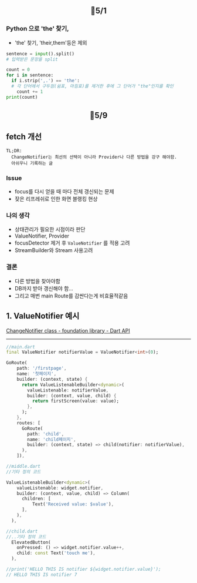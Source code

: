 ## <p align="center">📆5/1</p>

### Python 으로 'the' 찾기,

- 'the' 찾기, 'their,them'등은 제외

```python
sentence = input().split()
# 입력받은 문장을 split

count = 0
for i in sentence:
  if i.strip(',.') == 'the':
  # 각 단어에서 구두점(쉼표, 마침표)를 제거한 후에 그 단어가 "the"인지를 확인
    count += 1
print(count)
```

## <p align="center">📆5/9</p>

## fetch 개선

```
TL;DR:
  ChangeNotifier는 최선의 선택이 아니라 Provider나 다른 방법을 강구 해야함.
  아쉬우니 기록하는 글
```

### Issue

- focus를 다시 얻을 때 마다 전체 갱신되는 문제
- 잦은 리프레쉬로 인한 화면 블랭킹 현상

### 나의 생각

- 상태관리가 필요한 시점이라 판단
- ValueNotifier, Provider
- focusDetector 제거 후 `ValueNotifier` 를 적용 고려
- StreamBuilder와 Stream 사용고려

### 결론

- 다른 방법을 찾아야함
- DB까지 받아 갱신해야 함...
- 그리고 매번 main Route를 감싼다는게 비효율적같음

## 1. ValueNotifier 예시

[ChangeNotifier class - foundation library - Dart API](https://api.flutter.dev/flutter/foundation/ChangeNotifier-class.html)

---

```dart
//main.dart
final ValueNotifier notifierValue = ValueNotifier<int>(0);

GoRoute(
    path: '/firstpage',
    name: '첫페이지',
    builder: (context, state) {
      return ValueListenableBuilder<dynamic>(
        valueListenable: notifierValue,
        builder: (context, value, child) {
          return firstScreen(value: value);
        },
      );
    },
    routes: [
      GoRoute(
        path: 'child',
        name: 'child페이지',
        builder: (context, state) => child(notifier: notifierValue),
      ),
    ]),
```

```dart
//middle.dart
//기타 정의 코드

ValueListenableBuilder<dynamic>(
    valueListenable: widget.notifier,
    builder: (context, value, child) => Column(
      children: [
          Text('Received value: $value'),
      ],
    ),
  ),

```

```dart
//child.dart
//..기타 정의 코드
  ElevatedButton(
    onPressed: () => widget.notifier.value++,
    child: const Text('touch me'),
  ),

//print('HELLO THIS IS notifier ${widget.notifier.value}');
// HELLO THIS IS notifier 7
```
